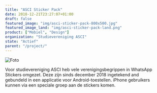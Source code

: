 ```yaml
---
title: "ASCI Sticker Pack"
date: 2018-12-21T23:27:07+01:00
draft: false
featured_image: "img/asci-sticker-pack-800x500.jpg"
featured_image_land: "img/asci-sticker-pack-land.png"
product: ["Mobiel", "Design"]
organization: "Studievereniging ASCI"
state: "Actief"
parent: "/project/"
---
```

![Foto](/img/asci-sticker-pack-800x500.jpg)

Voor studievereniging ASCI heb vele verenigingsbegrippen in WhatsApp Stickers omgezet. Deze zijn sinds december 2018 ingetekend and gebundeld in een applicatie voor Android-toestellen. iPhone gebruikers kunnen via een speciale groep aan de stickers komen.
